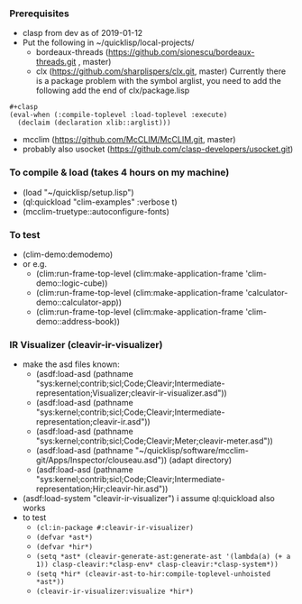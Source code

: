 ### Prerequisites
* clasp from dev as of 2019-01-12
* Put the following in ~/quicklisp/local-projects/
  * bordeaux-threads (https://github.com/sionescu/bordeaux-threads.git , master)  
  * clx (https://github.com/sharplispers/clx.git, master) Currently there is a package problem with the symbol arglist, you need to add the following add the end of clx/package.lisp
```common-lisp
#+clasp
(eval-when (:compile-toplevel :load-toplevel :execute)
  (declaim (declaration xlib::arglist)))
````
  * mcclim (https://github.com/McCLIM/McCLIM.git, master)
  * probably also usocket (https://github.com/clasp-developers/usocket.git)

### To compile & load (takes 4 hours on my machine)
* (load "~/quicklisp/setup.lisp")
* (ql:quickload "clim-examples" :verbose t)
* (mcclim-truetype::autoconfigure-fonts)

### To test
* (clim-demo:demodemo) 
* or e.g. 
  * (clim:run-frame-top-level (clim:make-application-frame 'clim-demo::logic-cube))
  * (clim:run-frame-top-level (clim:make-application-frame 'calculator-demo::calculator-app))
  * (clim:run-frame-top-level (clim:make-application-frame 'clim-demo::address-book))
### IR Visualizer (cleavir-ir-visualizer)
* make the asd files known:
  * (asdf:load-asd (pathname "sys:kernel;contrib;sicl;Code;Cleavir;Intermediate-representation;Visualizer;cleavir-ir-visualizer.asd"))
  * (asdf:load-asd (pathname "sys:kernel;contrib;sicl;Code;Cleavir;Intermediate-representation;cleavir-ir.asd"))
  * (asdf:load-asd (pathname "sys:kernel;contrib;sicl;Code;Cleavir;Meter;cleavir-meter.asd"))
  * (asdf:load-asd (pathname "~/quicklisp/software/mcclim-git/Apps/Inspector/clouseau.asd")) (adapt directory)
  * (asdf:load-asd (pathname "sys:kernel;contrib;sicl;Code;Cleavir;Intermediate-representation;Hir;cleavir-hir.asd"))
* (asdf:load-system "cleavir-ir-visualizer") i assume ql:quickload also works
* to test
  * ````(cl:in-package #:cleavir-ir-visualizer)````
  * ````(defvar *ast*)````
  * ````(defvar *hir*)````
  * ````(setq *ast* (cleavir-generate-ast:generate-ast '(lambda(a) (+ a 1)) clasp-cleavir:*clasp-env* clasp-cleavir:*clasp-system*))````
  * ````(setq *hir* (cleavir-ast-to-hir:compile-toplevel-unhoisted *ast*))````
  * ````(cleavir-ir-visualizer:visualize *hir*)````
